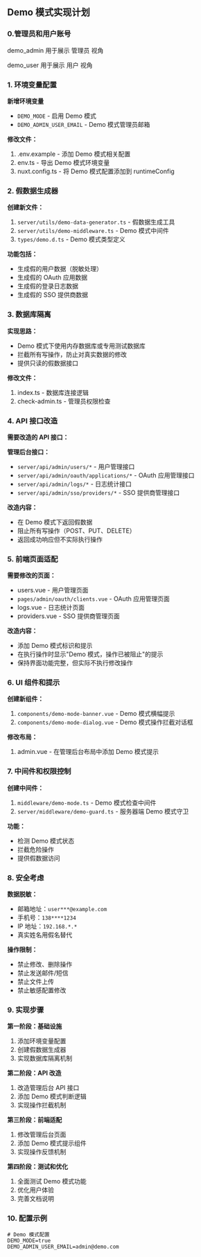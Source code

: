 ## Demo 模式实现计划

### 0.管理员和用户账号

demo_admin 用于展示 管理员 视角

demo_user 用于展示 用户 视角

### 1. 环境变量配置

**新增环境变量**

-   `DEMO_MODE` - 启用 Demo 模式
-   `DEMO_ADMIN_USER_EMAIL` - Demo 模式管理员邮箱

**修改文件：**

1. .env.example - 添加 Demo 模式相关配置
2. env.ts - 导出 Demo 模式环境变量
3. nuxt.config.ts - 将 Demo 模式配置添加到 runtimeConfig

### 2. 假数据生成器

**创建新文件：**

1. `server/utils/demo-data-generator.ts` - 假数据生成工具
2. `server/utils/demo-middleware.ts` - Demo 模式中间件
3. `types/demo.d.ts` - Demo 模式类型定义

**功能包括：**

-   生成假的用户数据（脱敏处理）
-   生成假的 OAuth 应用数据
-   生成假的登录日志数据
-   生成假的 SSO 提供商数据

### 3. 数据库隔离

**实现思路：**

-   Demo 模式下使用内存数据库或专用测试数据库
-   拦截所有写操作，防止对真实数据的修改
-   提供只读的假数据接口

**修改文件：**

1. index.ts - 数据库连接逻辑
2. check-admin.ts - 管理员权限检查

### 4. API 接口改造

**需要改造的 API 接口：**

**管理后台接口：**

-   `server/api/admin/users/*` - 用户管理接口
-   `server/api/admin/oauth/applications/*` - OAuth 应用管理接口
-   `server/api/admin/logs/*` - 日志统计接口
-   `server/api/admin/sso/providers/*` - SSO 提供商管理接口

**改造内容：**

-   在 Demo 模式下返回假数据
-   阻止所有写操作（POST、PUT、DELETE）
-   返回成功响应但不实际执行操作

### 5. 前端页面适配

**需要修改的页面：**

-   users.vue - 用户管理页面
-   `pages/admin/oauth/clients.vue` - OAuth 应用管理页面
-   logs.vue - 日志统计页面
-   providers.vue - SSO 提供商管理页面

**改造内容：**

-   添加 Demo 模式标识和提示
-   在执行操作时显示"Demo 模式，操作已被阻止"的提示
-   保持界面功能完整，但实际不执行修改操作

### 6. UI 组件和提示

**创建新组件：**

1. `components/demo-mode-banner.vue` - Demo 模式横幅提示
2. `components/demo-mode-dialog.vue` - Demo 模式操作拦截对话框

**修改布局：**

1. admin.vue - 在管理后台布局中添加 Demo 模式提示

### 7. 中间件和权限控制

**创建中间件：**

1. `middleware/demo-mode.ts` - Demo 模式检查中间件
2. `server/middleware/demo-guard.ts` - 服务器端 Demo 模式守卫

**功能：**

-   检测 Demo 模式状态
-   拦截危险操作
-   提供假数据访问

### 8. 安全考虑

**数据脱敏：**

-   邮箱地址：`user***@example.com`
-   手机号：`138****1234`
-   IP 地址：`192.168.*.*`
-   真实姓名用假名替代

**操作限制：**

-   禁止修改、删除操作
-   禁止发送邮件/短信
-   禁止文件上传
-   禁止敏感配置修改

### 9. 实现步骤

**第一阶段：基础设施**

1. 添加环境变量配置
2. 创建假数据生成器
3. 实现数据库隔离机制

**第二阶段：API 改造**

1. 改造管理后台 API 接口
2. 添加 Demo 模式判断逻辑
3. 实现操作拦截机制

**第三阶段：前端适配**

1. 修改管理后台页面
2. 添加 Demo 模式提示组件
3. 实现操作反馈机制

**第四阶段：测试和优化**

1. 全面测试 Demo 模式功能
2. 优化用户体验
3. 完善文档说明

### 10. 配置示例

```env
# Demo 模式配置
DEMO_MODE=true
DEMO_ADMIN_USER_EMAIL=admin@demo.com
```
